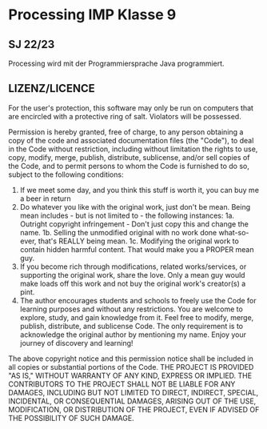 # Processing IMP Klasse 9
## SJ 22/23

Processing wird mit der Programmiersprache Java programmiert.  



## LIZENZ/LICENCE
For the user's protection, this software may only be run on computers that are encircled with a protective ring of salt.
Violators will be possessed.

Permission is hereby granted, free of charge, to any person obtaining a copy of the code and associated documentation files (the "Code"), to deal in the Code without restriction, including without limitation the rights to use, copy, modify, merge, publish, distribute, sublicense, and/or sell copies of the Code, and to permit persons to whom the Code is furnished to do so, subject to the following conditions:
  1. If we meet some day, and you think
this stuff is worth it, you can buy me a beer in return
  2. Do whatever you like with the original work, just don't be mean.
     Being mean includes - but is not limited to - the following instances:
  1a. Outright copyright infringement - Don't just copy this and change the name.
   1b. Selling the unmodified original with no work done what-so-ever, that's REALLY being mean.
   1c. Modifying the original work to contain hidden harmful content. That would make you a PROPER mean guy.
  3. If you become rich through modifications, related works/services, or supporting the original work,
share the love. Only a mean guy would make loads off this work and not buy the original work's
creator(s) a pint.
  3. The author encourages students and schools to freely use the Code for learning purposes and without any restrictions. You are welcome to explore, study, and gain knowledge from it. Feel free to modify, merge, publish, distribute, and sublicense Code. The only requirement is to acknowledge the original author by mentioning my name. Enjoy your journey of discovery and learning!

The above copyright notice and this permission notice shall be included in all copies or substantial portions of the Code.
THE PROJECT IS PROVIDED "AS IS," WITHOUT WARRANTY OF ANY KIND, EXPRESS OR IMPLIED. THE CONTRIBUTORS TO THE PROJECT SHALL NOT BE LIABLE FOR ANY DAMAGES, INCLUDING BUT NOT LIMITED TO DIRECT, INDIRECT, SPECIAL, INCIDENTAL, OR CONSEQUENTIAL DAMAGES, ARISING OUT OF THE USE, MODIFICATION, OR DISTRIBUTION OF THE PROJECT, EVEN IF ADVISED OF THE POSSIBILITY OF SUCH DAMAGE.
